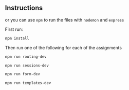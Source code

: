 ## Instructions

or you can use `npm` to run the files with `nodemon` and `express`

First run:

```bash
npm install
```

Then run one of the following for each of the assignments

```bash
npm run routing-dev
```

```bash
npm run sessions-dev
```

```bash
npm run form-dev
```

```bash
npm run templates-dev
```
